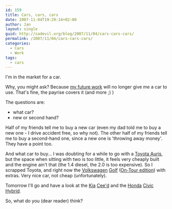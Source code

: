 ```yaml
---
id: 159
title: Cars, cars, cars
date: 2007-11-04T19:29:14+02:00
author: Jan
layout: single
guid: http://sadevil.org/blog/2007/11/04/cars-cars-cars/
permalink: /2007/11/04/cars-cars-cars/
categories:
  - Cars
  - Work
tags:
  - cars
---
```

I'm in the market for a car.

Why, you might ask? Because [my future work](/2007/10/30/work-the-neverending-story/) will no longer give me a car to use. That's fine, the payrise covers it (and more ;) )

The questions are:

  * what car?
  * new or second hand?

Half of my friends tell me to buy a new car (even my dad told me to buy a new one - I drive accident free, so why not). The other half of my friends tell me to buy a second-hand one, since a new one is 'throwing away money'. They have a point too.

And what car to buy... I was doubting for a while to go with a [Toyota ](http://www.toyota.be) [Auris](http://nl.toyota.be/cars/new_cars/auris/index.aspx), but the space when sitting with two is too little, it feels very cheaply built and the engine ain't that (the 1.4 diesel, the 2.0 is too expensive). So I scrapped Toyota, and right now the [Volkswagen](http://www.vw.be) [Golf](http://be.volkswagen.com/vwcms_publish/vwcms/master_public/virtualmaster/be_nl/models/golf/golf_intro.html) ([On-Tour edition](http://be.volkswagen.com/vwcms_publish/vwcms/master_public/virtualmaster/be_nl/models/golf/golf_intro/offres_speciales/Serie_speciale_Escape.html)) with extras. Very nice car, not cheap (unfortunately).

Tomorrow I'll go and have a look at the [Kia](http://www.kia-motors.be) [Cee'd](http://www.kia.com/be/modellen/ceed/) and the [Honda](http://www.honda.be) [Civic Hybrid](http://www.fl.honda.be/content/wagens/modellen_civic_hybrid.html).

So, what do you (dear reader) think?
